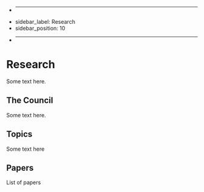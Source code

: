 + ---
+ sidebar_label: Research
+ sidebar_position: 10
+ ---

# Research

Some text here.

## The Council

Some text here.

## Topics

Some text here

## Papers

List of papers